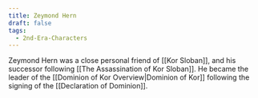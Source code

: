 ```yaml
---
title: Zeymond Hern
draft: false
tags:
  - 2nd-Era-Characters
---
```

 
Zeymond Hern was a close personal friend of [[Kor Sloban]], and his successor following [[The Assassination of Kor Sloban]]. He became the leader of the [[Dominion of Kor Overview|Dominion of Kor]] following the signing of the [[Declaration of Dominion]].